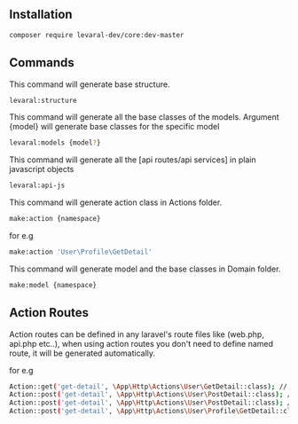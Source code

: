 ## Installation


```bash
composer require levaral-dev/core:dev-master
```

## Commands

This command will generate base structure.

```bash
levaral:structure
```

This command will generate all the base classes of the models. Argument {model} will generate base classes for the 
specific model 

```bash
levaral:models {model?}
```

This command will generate all the [api routes/api services] in plain javascript objects

```bash
levaral:api-js
```
This command will generate action class in Actions folder.

```bash
make:action {namespace}
```
for e.g
```bash
make:action 'User\Profile\GetDetail'
```

This command will generate model and the base classes in Domain folder.

```bash
make:model {namespace}
```

## Action Routes

Action routes can be defined in any laravel's route files like (web.php, api.php etc..), when using
action routes you don't need to define named route, it will be generated automatically.

for e.g

```bash
Action::get('get-detail', \App\Http\Actions\User\GetDetail::class); // route name User:GetDetail
Action::post('get-detail', \App\Http\Actions\User\PostDetail::class); // route name User:PostDetail
Action::post('get-detail', \App\Http\Actions\User\PostDetail::class); // route name User:PostDetail
Action::post('get-detail', \App\Http\Actions\User\Profile\GetDetail::class); // route name User:Profile:PostDetail
```

